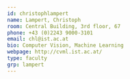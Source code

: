 ```yaml
---
id: christophlampert
name: Lampert, Christoph 
room: Central Building, 3rd floor, 67
phone: +43 (0)2243 9000-3101
email: chl@ist.ac.at
bio: Computer Vision, Machine Learning
webpage: http://cvml.ist.ac.at/
type: faculty
grp: lampert
---
```

